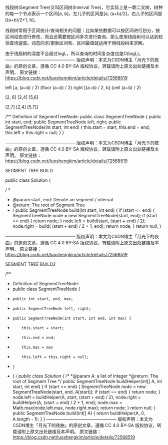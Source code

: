 线段树(Segment Tree)又叫区间树(Interval Tree)，它实际上是一颗二叉树，树种的每一个节点表示一个区间[a, b]，左儿子的区间是[a, (a+b)/2]，右儿子的区间是[(a+b)/2+1, b]。

线段树常用于区间统计/查询相关的问题：比如某些数据可以按区间进行划分，按区间动态进行修改，而且还需要按区间多次进行查询，那么使用线段树可以达到较快查询速度。动态的求/更新区间和、区间最值就适用于用线段树来求解。

由于线段树的深度不会超过logL，所以查询的时间复杂度也是O(logL)。
————————————————
版权声明：本文为CSDN博主「月光下的夜曲」的原创文章，遵循 CC 4.0 BY-SA 版权协议，转载请附上原文出处链接及本声明。
原文链接：https://blog.csdn.net/luoshengkim/article/details/72568519

left [a, (a+b) / 2)             (floor (a+b) / 2)
right [(a+b) / 2, b]           (ceil (a+b) / 2)

[2, 6]
[2,4]   [5,6]

[2,7]
[2,4]  [5,7]]



/**
 Definition of SegmentTreeNode:
 public class SegmentTreeNode {
     public int start, end;
     public SegmentTreeNode left, right;
     public SegmentTreeNode(int start, int end) {
         this.start = start, this.end = end;
         this.left = this.right = null;
     }
 }

————————————————
版权声明：本文为CSDN博主「月光下的夜曲」的原创文章，遵循 CC 4.0 BY-SA 版权协议，转载请附上原文出处链接及本声明。
原文链接：https://blog.csdn.net/luoshengkim/article/details/72568519


SEGMENT TREE BUILD

public class Solution {

/ *
* @param start, end: Denote an segment / interval
* @return: The root of Segment Tree
* /
public SegmentTreeNode build(int start, int end) {
    if (start <= end) {
    SegmentTreeNode node = new SegmentTreeNode(start, end);
    if (start == end) {
        return node;
    }
        node.left = build(start, (start + end) / 2);
        node.right = build( (start + end) / 2 + 1, end);
        return node;
    }
    return null;
}

————————————————
版权声明：本文为CSDN博主「月光下的夜曲」的原创文章，遵循 CC 4.0 BY-SA 版权协议，转载请附上原文出处链接及本声明。
原文链接：https://blog.csdn.net/luoshengkim/article/details/72568519

SEGMENT TREE BUILD2

/**
 * Definition of SegmentTreeNode:
 * public class SegmentTreeNode {
 *     public int start, end, max;
 *     public SegmentTreeNode left, right;
 *     public SegmentTreeNode(int start, int end, int max) {
 *         this.start = start;
 *         this.end = end;
 *         this.max = max
 *         this.left = this.right = null;
 *     }
 * }
 */
public class Solution {
    /**
     *@param A: a list of integer
     *@return: The root of Segment Tree
     */
    public SegmentTreeNode buildHelper(int[] A, int start, int end) {
        if (start <= end) {
            SegmentTreeNode node = new SegmentTreeNode(start, end, A[start]);
            if (start == end) {
                return node;
            }
            node.left = buildHelper(A, start, (start + end) / 2);
            node.right = buildHelper(A, (start + end) / 2 + 1, end);
            node.max = Math.max(node.left.max, node.right.max);
            return node;
        }
        return null;
    }
    public SegmentTreeNode build(int[] A) {
        return buildHelper(A, 0, A.length - 1);
    }
}
————————————————
版权声明：本文为CSDN博主「月光下的夜曲」的原创文章，遵循 CC 4.0 BY-SA 版权协议，转载请附上原文出处链接及本声明。
原文链接：https://blog.csdn.net/luoshengkim/article/details/72568519
